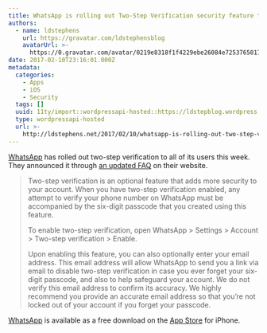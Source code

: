 ```yaml
---
title: WhatsApp is rolling out Two-Step Verification security feature to all users
authors:
  - name: ldstephens
    url: https://gravatar.com/ldstephensblog
    avatarUrl: >-
      https://0.gravatar.com/avatar/0219e8318f1f4229ebe26084e7253765017f43ca0c631be37dc6d0b8ad6e40a4?s=96&d=identicon&r=G
date: 2017-02-10T23:16:01.000Z
metadata:
  categories:
    - Apps
    - iOS
    - Security
  tags: []
  uuid: 11ty/import::wordpressapi-hosted::https://ldstepblog.wordpress.com/?p=233
  type: wordpressapi-hosted
  url: >-
    http://ldstephens.net/2017/02/10/whatsapp-is-rolling-out-two-step-verification-security-feature-to-all-users/
---
```

[WhatsApp](https://itunes.apple.com/us/app/whatsapp-messenger/id310633997?mt=8&uo=4&at=1000lude) has rolled out two-step verification to all of its users this week. They announced it through [an updated FAQ](https://www.whatsapp.com/faq/en/general/26000021) on their website.

> Two-step verification is an optional feature that adds more security to your account. When you have two-step verification enabled, any attempt to verify your phone number on WhatsApp must be accompanied by the six-digit passcode that you created using this feature.
> 
> To enable two-step verification, open WhatsApp > Settings > Account > Two-step verification > Enable.
> 
> Upon enabling this feature, you can also optionally enter your email address. This email address will allow WhatsApp to send you a link via email to disable two-step verification in case you ever forget your six-digit passcode, and also to help safeguard your account. We do not verify this email address to confirm its accuracy. We highly recommend you provide an accurate email address so that you’re not locked out of your account if you forget your passcode.

[WhatsApp](https://itunes.apple.com/us/app/whatsapp-messenger/id310633997?mt=8&uo=4&at=1000lude) is available as a free download on the [App Store](https://itunes.apple.com/us/app/whatsapp-messenger/id310633997?mt=8&uo=4&at=1000lude) for iPhone.